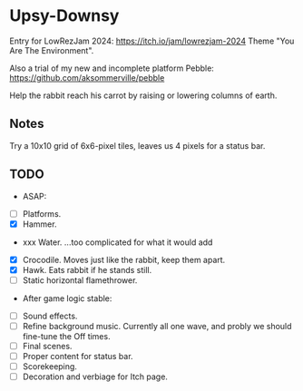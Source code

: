 # Upsy-Downsy

Entry for LowRezJam 2024: https://itch.io/jam/lowrezjam-2024
Theme "You Are The Environment".

Also a trial of my new and incomplete platform Pebble: https://github.com/aksommerville/pebble

Help the rabbit reach his carrot by raising or lowering columns of earth.

## Notes

Try a 10x10 grid of 6x6-pixel tiles, leaves us 4 pixels for a status bar.

## TODO

- ASAP:
- [ ] Platforms.
- [x] Hammer.
- xxx Water. ...too complicated for what it would add
- [x] Crocodile. Moves just like the rabbit, keep them apart.
- [x] Hawk. Eats rabbit if he stands still.
- [ ] Static horizontal flamethrower.
- After game logic stable:
- [ ] Sound effects.
- [ ] Refine background music. Currently all one wave, and probly we should fine-tune the Off times.
- [ ] Final scenes.
- [ ] Proper content for status bar.
- [ ] Scorekeeping.
- [ ] Decoration and verbiage for Itch page.
